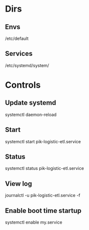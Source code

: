 # Dirs

## Envs
/etc/default

## Services
/etc/systemd/system/

# Controls

## Update systemd
systemctl daemon-reload

## Start
systemctl start pik-logistic-etl.service

## Status
systemctl status pik-logistic-etl.service

## View log
journalctl -u pik-logistic-etl.service -f

## Enable boot time startup
systemctl enable my.service

